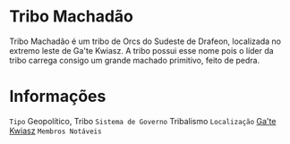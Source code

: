 <!-- TITLE: Tribo Machadão -->
<!-- SUBTITLE: Visão geral sobre Tribo Machadão -->

# Tribo Machadão
Tribo Machadão é um tribo de Orcs do Sudeste de Drafeon, localizada no extremo leste de Ga'te Kwiasz. A tribo possui esse nome pois o líder da tribo carrega consigo um grande machado primitivo, feito de pedra.

# Informações
`Tipo` Geopolítico, Tribo
`Sistema de Governo` Tribalismo
`Localização` [Ga'te Kwiasz]()
`Membros Notáveis` 